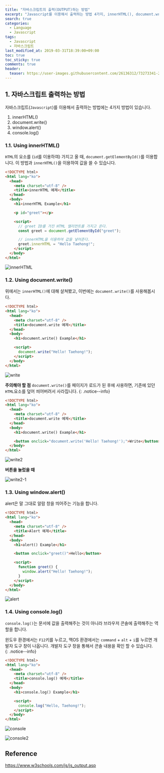 ```yaml
---
title: "자바스크립트의 출력(OUTPUT)하는 방법"
excerpt: "Javascript를 이용해서 출력하는 방법 4가지, innerHTML(), document.write(), window.alert(), console.log()에 대해 살펴 봅니다."
search: true
categories:
  - Language
  - Javascript
tags:
  - Javascript
  - 자바스크립트
last_modified_at: 2019-03-31T18:39:00+09:00
toc: true
toc_sticky: true
comments: true
header:
  teaser: https://user-images.githubusercontent.com/26136312/73273341-29c2a000-4227-11ea-8a84-f4b4c363d247.png
---
```


## 1. 자바스크립트 출력하는 방법

자바스크립트(`Javascript`)를 이용해서 출력하는 방법에는 4가지 방법이 있습니다.

1. innerHTML()
2. document.write()
3. window.alert()
4. console.log()

### 1.1. Using innerHTML()

`HTML`의 요소를 (`id`를 이용하여) 가지고 올 때, `document.getElementById()`를 이용합니다. 이 방법과 `innerHTML()`을 이용하여 값을 쓸 수 있습니다.

```html
<!DOCTYPE html>
<html lang="ko">
  <head>
    <meta charset="utf-8" />
    <title>innerHTML 예제</title>
  </head>
  <body>
    <h1>innerHTML Example</h1>

    <p id="greet"></p>

    <script>
      // greet ID를 가진 HTML 엘리먼트를 가지고 온다.
      const greet = document.getElementById("greet");

      // innerHTML을 이용하여 값을 넣어준다.
      greet.innerHTML = "Hello Taehong!";
    </script>
  </body>
</html>
```

![innerHTML](https://user-images.githubusercontent.com/26136312/55287358-c4bdd400-53e2-11e9-8061-75621a49bc90.png)

### 1.2. Using document.write()

위에서는 `innerHTML()`에 대해 살쳐봤고, 이번에는 `document.write()`를 사용해봅시다.

```html
<!DOCTYPE html>
<html lang="ko">
  <head>
    <meta charset="utf-8" />
    <title>document.write 예제</title>
  </head>
  <body>
    <h1>document.write() Example</h1>

    <script>
      document.write("Hello! Taehong!");
    </script>
  </body>
</html>
```

![write](https://user-images.githubusercontent.com/26136312/55287359-c5566a80-53e2-11e9-8100-13ff6f7de916.png)

<i class="fas fa-feather-alt"></i> **주의해야 할 점** `document.write()`를 페이지가 로드가 된 후에 사용하면, 기존에 있던 `HTML`요소를 덮어 씌어버려서 사라집니다.
{: .notice--info}

```html
<!DOCTYPE html>
<html lang="ko">
  <head>
    <meta charset="utf-8" />
    <title>document.write 예제</title>
  </head>
  <body>
    <h1>document.write() Example</h1>

    <button onclick="document.write('Hello! Taehong!');">Write</button>
  </body>
</html>
```

![write2](https://user-images.githubusercontent.com/26136312/55287356-c4bdd400-53e2-11e9-8315-bbec585c3bd9.png)

**버튼을 눌렀을 때**

![write2-1](https://user-images.githubusercontent.com/26136312/55287357-c4bdd400-53e2-11e9-988f-110a28eafee8.png)

### 1.3. Using window.alert()

alert은 말 그대로 알람 창을 띄어주는 기능을 합니다.

```html
<!DOCTYPE html>
<html lang="ko">
  <head>
    <meta charset="utf-8" />
    <title>Alert 예제</title>
  </head>
  <body>
    <h1>alert() Example</h1>

    <button onclick="greet()">Hello</button>

    <script>
      function greet() {
        window.alert("Hello! Taehong!");
      }
    </script>
  </body>
</html>
```

![alert](https://user-images.githubusercontent.com/26136312/55287407-6a714300-53e3-11e9-8400-3c82c355aba5.png)

### 1.4. Using console.log()

`console.log()`는 문서에 값을 출력해주는 것이 아니라 브라우저 콘솔에 출력해주는 역할을 합니다.

<i class="fas fa-feather-alt"></i> 윈도우 환경에서는 `F12`키를 누르고, 맥OS 환경에서는 `command` + `alt` + `i`를 누르면 개발자 도구 창이 나옵니다. 개발자 도구 창을 통해서 콘솔 내용을 확인 할 수 있습니다.  
{: .notice--info}

```html
<!DOCTYPE html>
<html lang="ko">
  <head>
    <meta charset="utf-8" />
    <title>console.log() 예제</title>
  </head>
  <body>
    <h1>console.log() Example</h1>

    <script>
      console.log("Hello, Taehong!");
    </script>
  </body>
</html>
```

![console](https://user-images.githubusercontent.com/26136312/55287467-1e72ce00-53e4-11e9-80e1-88f62c2e830a.png)

![console2](https://user-images.githubusercontent.com/26136312/55287468-1f0b6480-53e4-11e9-9dea-8f2f8d4c4ccd.png)

## Reference

<a href="https://www.w3schools.com/js/js_output.asp" target="_blank">https://www.w3schools.com/js/js_output.asp</a>
